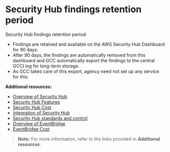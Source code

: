 # Security Hub findings retention period

Security Hub findings retention period:

- Findings are retained and available on the AWS Security Hub Dashboard for 90 days. 
- After 90 days, the findings are automatically removed from this dashboard and GCC automatically export the findings to the central GCCI log for long-term storage.
- As GCC takes care of this export, agency need not set up any service for this.


**Additional resources:**

- [Overview of Security Hub](https://aws.amazon.com/security-hub/)
- [Security Hub Features](https://aws.amazon.com/security-hub/features)
- [Security Hub Cost](https://aws.amazon.com/security-hub/pricing/)
- [Integration of Security Hub](https://docs.aws.amazon.com/securityhub/latest/userguide/securityhub-settingup.html)
- [Security Hub standards and control](/C:/Users/gt-senks/AppData/Local/Microsoft/Windows/INetCache/Content.Outlook/D5DEQ5RN/5.%09https:/docs.aws.amazon.com/securityhub/latest/userguide/securityhub-standards.html)
- [Overview of EventBridge](https://docs.aws.amazon.com/eventbridge/latest/userguide/eb-what-is.html)
- [EventBridge Cost](https://aws.amazon.com/eventbridge/pricing/)

> **Note:** For more information, refer to the links provided in **Additional resources**.